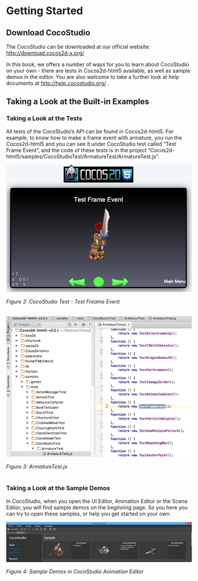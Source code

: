 # Getting Started

## Download CocoStudio

The CocoStudio can be downloaded at our official website: http://download.cocos2d-x.org/

In this book,  we offers a number of ways for you to learn about CocoStudio on your own - there are tests in Cocos2d-html5 available, as well as sample demos in the editor. You are also welcome to take a further look at help documents at http://help.cocostudio.org/ . 


## Taking a Look at the Built-in Examples

### Taking a Look at the Tests

All tests of the CocoStudio’s API can be found in Cocos2d-html5. For example, to know how to make a frame event with armature, you run the Cocos2d-html5 and you can see it under CocoStudio test called “Test Frame Event”, and the code of these tests is in the project 
“Cocos2d-html5/samples/CocoStudioTest/ArmatureTest/ArmatureTest.js”.

![](res/test-freame-event.png)

*Figure 2: CocoStudio Test - Test Freame Event*<br></br>

![](res/armature-test.png)

*Figure 3: ArmatureTest.js*<br></br>

### Taking a Look at the Sample Demos

In CocoStudio, when you open the UI Editor, Animation Editor or the Scene Editor, you will find sample demos on the beginning page. So you here you can try to open these samples, or help you get started on your own.

![](res/demos-animation-editor.png)

*Figure 4: Sample Demos in CocoStudio Animation Editor*<br></br>

